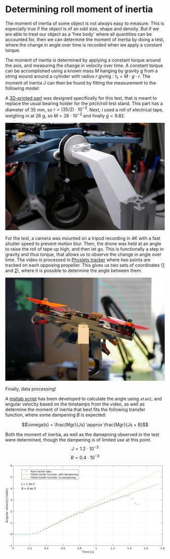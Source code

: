 # Determining roll moment of inertia

The moment of inertia of some object is not always easy to measure. This is especially true if the object is of an odd size, shape and density. But if we are able to treat our object as a 'free body' where all quantities can be accounted for, then we can determine the moment of inertia by doing a test, where the change in angle over time is recorded when we apply a constant torque.

The moment of inertia is determined by applying a constant torque around the axis, and measuring the change in velocity over time. A constant torque can be accomplished using a known mass $M$ hanging by gravity $g$ from a string wound around a cylinder with radius $r$ giving : $\tau_t = M \cdot g \cdot r$. The moment of inertia $J$ can then be found by fitting the measurement to the following model:

A [3D-printed part](/3dparts/droneframe_v1/pitch_bearing_pivot_wide.obj) was designed specifically for this test, that is meant to replace the usual bearing holder for the pitch/roll test stand. This part has a diameter of $35 \text{ mm}$, so $r = (35/2)\cdot 10^{-3}$. Next, i used a roll of electrical tape, weighing in at $26 \text{ g}$, so $M = 26\cdot 10^{-3}$ and finally $g = 9.82$.

![](/images/inertia_torquer.png)

For the test, a camera was mounted on a tripod recording in 4K with a fast shutter speed to prevent motion blur. Then, the drone was held at an angle to raise the roll of tape up high, and then let go. This is functionally a step in gravity and thus torque, that allows us to observe the change in angle over time. The video is processed in [Physlets tracker](https://physlets.org/tracker/) where two points are tracked on each opposing propeller. This gives us two sets of coordinates ([1](/tests/inertia_left_point.csv) and [2](/tests/inertia_right_point.csv)), where it is possible to determine the angle between them.

![](/images/inertia_test_setup.png)

Finally, data processing!

A [matlab script](/software/misc_tools/roll_moment_inertia.m) has been developed to calculate the angle using $\texttt{atan2}$, and angular velocity based on the timstamps from the video, as well as determine the moment of inertia that best fits the following transfer function, where some dampening $B$ is expected:

$$\omega(s) = \frac{Mgr}{Js} \approx \frac{Mgr}{Js + B}$$

Both the moment of inertia, as well as the damepning observed in the test were determined, though the dampening is of limited use at this point.
$$J = 1.2\cdot 10^{-3}$$$$B = 0.4\cdot 10^{-3}$$

![](/images/roll_moment_of_inertia.jpg)